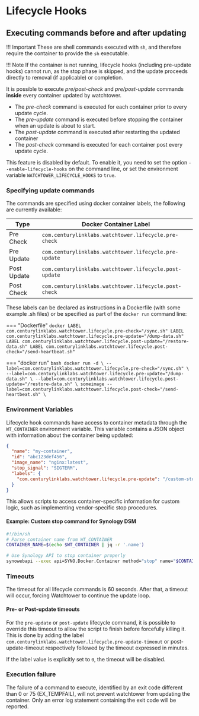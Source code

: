 # Lifecycle Hooks

## Executing commands before and after updating

!!! Important
    These are shell commands executed with `sh`, and therefore require the container to provide the `sh`
    executable.

!!! Note
    If the container is not running, lifecycle hooks (including pre-update hooks) cannot run, as the stop phase is skipped, and the update proceeds directly to removal (if applicable) or completion.

It is possible to execute _pre/post\-check_ and _pre/post\-update_ commands
**inside** every container updated by watchtower.

- The _pre-check_ command is executed for each container prior to every update cycle.
- The _pre-update_ command is executed before stopping the container when an update is about to start.
- The _post-update_ command is executed after restarting the updated container
- The _post-check_ command is executed for each container post every update cycle.

This feature is disabled by default. To enable it, you need to set the option
`--enable-lifecycle-hooks` on the command line, or set the environment variable
`WATCHTOWER_LIFECYCLE_HOOKS` to `true`.

### Specifying update commands

The commands are specified using docker container labels, the following are currently available:

| Type        | Docker Container Label                                 |
| ----------- | ------------------------------------------------------ |
| Pre Check   | `com.centurylinklabs.watchtower.lifecycle.pre-check`   |
| Pre Update  | `com.centurylinklabs.watchtower.lifecycle.pre-update`  |
| Post Update | `com.centurylinklabs.watchtower.lifecycle.post-update` |
| Post Check  | `com.centurylinklabs.watchtower.lifecycle.post-check`  |

These labels can be declared as instructions in a Dockerfile (with some example .sh files) or be specified as part of
the `docker run` command line:

=== "Dockerfile"
    ```docker
    LABEL com.centurylinklabs.watchtower.lifecycle.pre-check="/sync.sh"
    LABEL com.centurylinklabs.watchtower.lifecycle.pre-update="/dump-data.sh"
    LABEL com.centurylinklabs.watchtower.lifecycle.post-update="/restore-data.sh"
    LABEL com.centurylinklabs.watchtower.lifecycle.post-check="/send-heartbeat.sh"
    ```

=== "docker run"
    ```bash
    docker run -d \
    --label=com.centurylinklabs.watchtower.lifecycle.pre-check="/sync.sh" \
    --label=com.centurylinklabs.watchtower.lifecycle.pre-update="/dump-data.sh" \
    --label=com.centurylinklabs.watchtower.lifecycle.post-update="/restore-data.sh" \
    someimage --label=com.centurylinklabs.watchtower.lifecycle.post-check="/send-heartbeat.sh" \
    ```

### Environment Variables

Lifecycle hook commands have access to container metadata through the `WT_CONTAINER` environment variable. This variable contains a JSON object with information about the container being updated:

```json
{
  "name": "my-container",
  "id": "abc123def456",
  "image_name": "nginx:latest",
  "stop_signal": "SIGTERM",
  "labels": {
    "com.centurylinklabs.watchtower.lifecycle.pre-update": "/custom-stop.sh"
  }
}
```

This allows scripts to access container-specific information for custom logic, such as implementing vendor-specific stop procedures.

#### Example: Custom stop command for Synology DSM

```bash
#!/bin/sh
# Parse container name from WT_CONTAINER
CONTAINER_NAME=$(echo $WT_CONTAINER | jq -r '.name')

# Use Synology API to stop container properly
synowebapi --exec api=SYNO.Docker.Container method="stop" name="$CONTAINER_NAME"
```

### Timeouts

The timeout for all lifecycle commands is 60 seconds. After that, a timeout will
occur, forcing Watchtower to continue the update loop.

#### Pre- or Post-update timeouts

For the `pre-update` or `post-update` lifecycle command, it is possible to override this timeout to
allow the script to finish before forcefully killing it. This is done by adding the
label `com.centurylinklabs.watchtower.lifecycle.pre-update-timeout` or post-update-timeout respectively followed by
the timeout expressed in minutes.

If the label value is explicitly set to `0`, the timeout will be disabled.

### Execution failure

The failure of a command to execute, identified by an exit code different than
0 or 75 (EX_TEMPFAIL), will not prevent watchtower from updating the container. Only an error
log statement containing the exit code will be reported.
